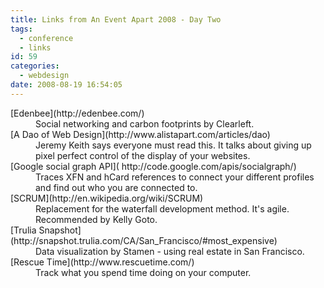 ```yaml
---
title: Links from An Event Apart 2008 - Day Two
tags:
  - conference
  - links
id: 59
categories:
  - webdesign
date: 2008-08-19 16:54:05
---
```


<dl>
<dt>[Edenbee](http://edenbee.com/)</dt>
<dd>Social networking and carbon footprints by Clearleft.</dd>

<dt>[A Dao of Web Design](http://www.alistapart.com/articles/dao)</dt>
<dd>Jeremy Keith says everyone must read this.  It talks about giving up pixel perfect control of the display of your websites.</dd>

<dt>[Google social graph API]( http://code.google.com/apis/socialgraph/)</dt>
<dd>Traces XFN and hCard references to connect your different profiles and find out who you are connected to.</dd>

<dt>[SCRUM](http://en.wikipedia.org/wiki/SCRUM)</dt>
<dd>Replacement for the waterfall development method.  It's agile.  Recommended by Kelly Goto.</dd>

<dt>[Trulia Snapshot](http://snapshot.trulia.com/CA/San_Francisco/#most_expensive)</dt>
<dd>Data visualization by Stamen - using real estate in San Francisco.</dd>

<dt>[Rescue Time](http://www.rescuetime.com/)</dt>
<dd>Track what you spend time doing on your computer.</dd>

</dl>
